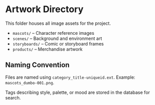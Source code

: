 # Artwork Directory

This folder houses all image assets for the project.

- `mascots/` – Character reference images
- `scenes/` – Background and environment art
- `storyboards/` – Comic or storyboard frames
- `products/` – Merchandise artwork

## Naming Convention

Files are named using `category_title-uniqueid.ext`. Example:
`mascots_dumbo-001.png`.

Tags describing style, palette, or mood are stored in the database for search.
